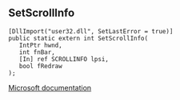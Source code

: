 ## SetScrollInfo

```
[DllImport("user32.dll", SetLastError = true)]
public static extern int SetScrollInfo(
   IntPtr hwnd,
   int fnBar,
   [In] ref SCROLLINFO lpsi,
   bool fRedraw
);
```

[Microsoft documentation](https://docs.microsoft.com/en-us/windows/win32/api/winuser/nf-winuser-setscrollinfo)
